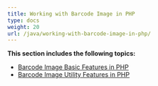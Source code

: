 ```yaml
---
title: Working with Barcode Image in PHP
type: docs
weight: 20
url: /java/working-with-barcode-image-in-php/
---
```


**This section includes the following topics:**

- [Barcode Image Basic Features in PHP](/barcode/java/barcode-image-basic-features-in-php-html/)
- [Barcode Image Utility Features in PHP](/barcode/java/barcode-image-utility-features-in-php-html/)
